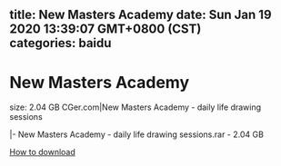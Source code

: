 
title: New Masters Academy
date: Sun Jan 19 2020 13:39:07 GMT+0800 (CST)    
categories: baidu
---

# New Masters Academy
size: 2.04 GB
 CGer.com|New Masters Academy - daily life drawing sessions
 
|- New Masters Academy - daily life drawing sessions.rar - 2.04 GB

[How to download](https://bpcam.bemobtrk.com/go/2ceec3aa-1ca2-46d6-b9ff-aaa5c184517c?jno=4965)